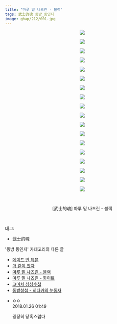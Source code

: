 ```yaml
---
title: "마루 밑 나즈린 - 블랙"
tags: 武士的魂 동방_동인지
image: ghap/212/001.jpg
---
```

<div class="article">
<p style="text-align: center; clear: none; float: none;"><img src="{{ site.nasurl }}/ghap/212/001.jpg"/></p>
<p style="text-align: center; clear: none; float: none;"><img src="{{ site.nasurl }}/ghap/212/002.jpg"/></p>
<p style="text-align: center; clear: none; float: none;"><img src="{{ site.nasurl }}/ghap/212/003.jpg"/></p>
<p style="text-align: center; clear: none; float: none;"><img src="{{ site.nasurl }}/ghap/212/004.jpg"/></p>
<p style="text-align: center; clear: none; float: none;"><img src="{{ site.nasurl }}/ghap/212/005.jpg"/></p>
<p style="text-align: center; clear: none; float: none;"><img src="{{ site.nasurl }}/ghap/212/006.jpg"/></p>
<p style="text-align: center; clear: none; float: none;"><img src="{{ site.nasurl }}/ghap/212/007.jpg"/></p>
<p style="text-align: center; clear: none; float: none;"><img src="{{ site.nasurl }}/ghap/212/008.jpg"/></p>
<p style="text-align: center; clear: none; float: none;"><img src="{{ site.nasurl }}/ghap/212/009.jpg"/></p>
<p style="text-align: center; clear: none; float: none;"><img src="{{ site.nasurl }}/ghap/212/010.jpg"/></p>
<p style="text-align: center; clear: none; float: none;"><img src="{{ site.nasurl }}/ghap/212/011.jpg"/></p>
<p style="text-align: center; clear: none; float: none;"><img src="{{ site.nasurl }}/ghap/212/012.jpg"/></p>
<p style="text-align: center; clear: none; float: none;"><img src="{{ site.nasurl }}/ghap/212/013.jpg"/></p>
<p style="text-align: center; clear: none; float: none;"><img src="{{ site.nasurl }}/ghap/212/014.jpg"/></p>
<p style="text-align: center; clear: none; float: none;"><img src="{{ site.nasurl }}/ghap/212/015.jpg"/></p>
<p style="text-align: center; clear: none; float: none;"><img src="{{ site.nasurl }}/ghap/212/016.jpg"/></p>
<p style="text-align: center; clear: none; float: none;"><img src="{{ site.nasurl }}/ghap/212/017.jpg"/></p>
<p style="text-align: center; clear: none; float: none;"><img src="{{ site.nasurl }}/ghap/212/018.jpg"/></p>
<p style="text-align: center; clear: none; float: none;"><br/></p>
<p style="text-align: center; clear: none; float: none;">[武士的魂] 마루 밑 나즈린 - 블랙</p>
<p><br/></p>
</div><div class="tagTrail">
<p>태그: </p>
<ul>
<li>武士的魂</li>
</ul>
</div><div class="another">
<p>'동방 동인지' 카테고리의 다른 글</p>
<ul>
<li><a href="/2016-06-19-ghap_214">메이드 인 헤븐</a></li>
<li><a href="/2016-06-19-ghap_213">더 같이 있자</a></li>
<li><a href="/2016-06-19-ghap_212">마루 밑 나즈린 - 블랙</a></li>
<li><a href="/2016-06-19-ghap_211">마루 밑 나즈린 - 화이트</a></li>
<li><a href="/2016-06-19-ghap_210">코마치 심심수첩</a></li>
<li><a href="/2016-06-19-ghap_209">동방청첩 - 히다카의 눈동자</a></li>
</ul>
</div><div class="cb_module cb_fluid">
<div class="cb_wrt cb_profile">
<div class="comment">
<ul>
<li class="cb_thumb_off" id="comment15183161">
<div class="cb_comment_area">
<div class="cb_info_area">
<div class="cb_section">
<span class="cb_nick_name">ㅇㅇ</span>
</div>
<div class="cb_section">
<span class="cb_date">2018.01.26 01:49 </span>
</div>
</div>
<div class="cb_dsc_comment">
<p class="cb_dsc">
											굉장히 당혹스럽다
										</p>
</div>
</div></li>
</ul>
</div>
</div><!-- commentList close -->
</div>